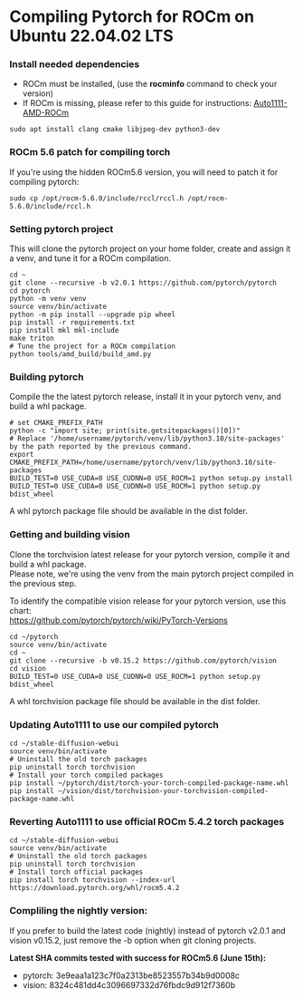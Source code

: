 # Compiling Pytorch for ROCm on Ubuntu 22.04.02 LTS


### Install needed dependencies

* ROCm must be installed, (use the **rocminfo** command to check your version)  
* If ROCm is missing, please refer to this guide for instructions: [Auto1111-AMD-ROCm](https://github.com/m68k-fr/Auto1111-Ubuntu-AMD-Howto)


````
sudo apt install clang cmake libjpeg-dev python3-dev
````

### ROCm 5.6 patch for compiling torch

If you're using the hidden ROCm5.6 version, you will need to patch it for compiling pytorch:

````
sudo cp /opt/rocm-5.6.0/include/rccl/rccl.h /opt/rocm-5.6.0/include/rccl.h
````


### Setting pytorch project

This will clone the pytorch project on your home folder, create and assign it a venv, and tune it for a ROCm compilation.  

````
cd ~
git clone --recursive -b v2.0.1 https://github.com/pytorch/pytorch
cd pytorch
python -m venv venv
source venv/bin/activate
python -m pip install --upgrade pip wheel
pip install -r requirements.txt
pip install mkl mkl-include
make triton
# Tune the project for a ROCm compilation
python tools/amd_build/build_amd.py
````

### Building pytorch

Compile the the latest pytorch release, install it in your pytorch venv, and build a whl package.

````
# set CMAKE_PREFIX_PATH
python -c "import site; print(site.getsitepackages()[0])"
# Replace '/home/username/pytorch/venv/lib/python3.10/site-packages' by the path reported by the previous command.
export CMAKE_PREFIX_PATH=/home/username/pytorch/venv/lib/python3.10/site-packages
BUILD_TEST=0 USE_CUDA=0 USE_CUDNN=0 USE_ROCM=1 python setup.py install
BUILD_TEST=0 USE_CUDA=0 USE_CUDNN=0 USE_ROCM=1 python setup.py bdist_wheel
````
A whl pytorch package file should be available in the dist folder.


### Getting and building vision

Clone the torchvision latest release for your pytorch version, compile it and build a whl package.  
Please note, we're using the venv from the main pytorch project compiled in the previous step.

To identify the compatible vision release for your pytorch version, use this chart:  
https://github.com/pytorch/pytorch/wiki/PyTorch-Versions

````
cd ~/pytorch
source venv/bin/activate
cd ~
git clone --recursive -b v0.15.2 https://github.com/pytorch/vision
cd vision
BUILD_TEST=0 USE_CUDA=0 USE_CUDNN=0 USE_ROCM=1 python setup.py bdist_wheel
````

A whl torchvision package file should be available in the dist folder.


### Updating Auto1111 to use our compiled pytorch 

````
cd ~/stable-diffusion-webui
source venv/bin/activate
# Uninstall the old torch packages
pip uninstall torch torchvision
# Install your torch compiled packages
pip install ~/pytorch/dist/torch-your-torch-compiled-package-name.whl
pip install ~/vision/dist/torchvision-your-torchvision-compiled-package-name.whl
````


### Reverting Auto1111 to use official ROCm 5.4.2 torch packages
````
cd ~/stable-diffusion-webui
source venv/bin/activate
# Uninstall the old torch packages
pip uninstall torch torchvision
# Install torch official packages
pip install torch torchvision --index-url https://download.pytorch.org/whl/rocm5.4.2
````

### Compliling the nightly version:

If you prefer to build the latest code (nightly) instead of pytorch v2.0.1 and vision v0.15.2, just remove the -b option when git cloning projects.

**Latest SHA commits tested with success for ROCm5.6 (June 15th):**
* pytorch: 3e9eaa1a123c7f0a2313be8523557b34b9d0008c
* vision: 8324c481dd4c3096697332d76fbdc9d912f7360b
  





